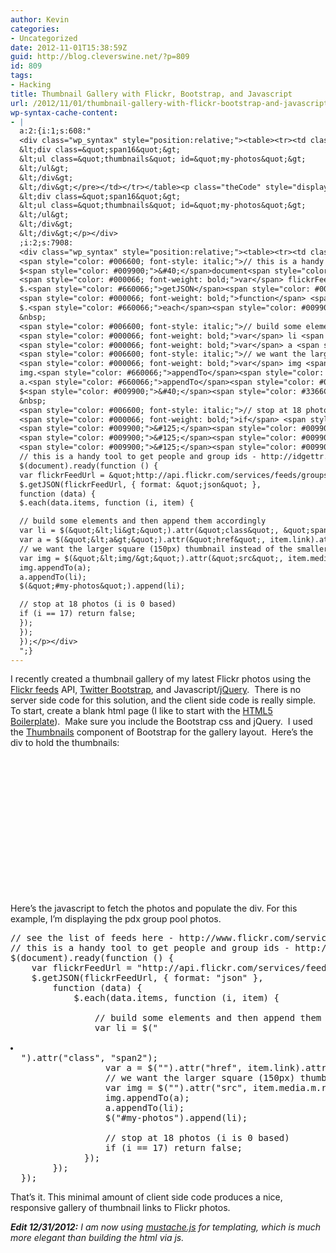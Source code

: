 ```yaml
---
author: Kevin
categories:
- Uncategorized
date: 2012-11-01T15:38:59Z
guid: http://blog.cleverswine.net/?p=809
id: 809
tags:
- Hacking
title: Thumbnail Gallery with Flickr, Bootstrap, and Javascript
url: /2012/11/01/thumbnail-gallery-with-flickr-bootstrap-and-javascript/
wp-syntax-cache-content:
- |
  a:2:{i:1;s:608:"
  <div class="wp_syntax" style="position:relative;"><table><tr><td class="code"><pre class="html" style="font-family:monospace;">&lt;div class=&quot;row&quot;&gt;
  &lt;div class=&quot;span16&quot;&gt;
  &lt;ul class=&quot;thumbnails&quot; id=&quot;my-photos&quot;&gt;
  &lt;/ul&gt;
  &lt;/div&gt;
  &lt;/div&gt;</pre></td></tr></table><p class="theCode" style="display:none;">&lt;div class=&quot;row&quot;&gt;
  &lt;div class=&quot;span16&quot;&gt;
  &lt;ul class=&quot;thumbnails&quot; id=&quot;my-photos&quot;&gt;
  &lt;/ul&gt;
  &lt;/div&gt;
  &lt;/div&gt;</p></div>
  ;i:2;s:7908:
  <div class="wp_syntax" style="position:relative;"><table><tr><td class="code"><pre class="javascript" style="font-family:monospace;"><span style="color: #006600; font-style: italic;">// see the list of feeds here - http://www.flickr.com/services/feeds/</span>
  <span style="color: #006600; font-style: italic;">// this is a handy tool to get people and group ids - http://idgettr.com/</span>
  $<span style="color: #009900;">&#40;</span>document<span style="color: #009900;">&#41;</span>.<span style="color: #660066;">ready</span><span style="color: #009900;">&#40;</span><span style="color: #000066; font-weight: bold;">function</span> <span style="color: #009900;">&#40;</span><span style="color: #009900;">&#41;</span> <span style="color: #009900;">&#123;</span>
  <span style="color: #000066; font-weight: bold;">var</span> flickrFeedUrl <span style="color: #339933;">=</span> <span style="color: #3366CC;">&quot;http://api.flickr.com/services/feeds/groups_pool.gne?id=35468135854@N01&amp;lang=en-us&amp;jsoncallback=?&quot;</span><span style="color: #339933;">;</span>
  $.<span style="color: #660066;">getJSON</span><span style="color: #009900;">&#40;</span>flickrFeedUrl<span style="color: #339933;">,</span> <span style="color: #009900;">&#123;</span> format<span style="color: #339933;">:</span> <span style="color: #3366CC;">&quot;json&quot;</span> <span style="color: #009900;">&#125;</span><span style="color: #339933;">,</span>
  <span style="color: #000066; font-weight: bold;">function</span> <span style="color: #009900;">&#40;</span>data<span style="color: #009900;">&#41;</span> <span style="color: #009900;">&#123;</span>
  $.<span style="color: #660066;">each</span><span style="color: #009900;">&#40;</span>data.<span style="color: #660066;">items</span><span style="color: #339933;">,</span> <span style="color: #000066; font-weight: bold;">function</span> <span style="color: #009900;">&#40;</span>i<span style="color: #339933;">,</span> item<span style="color: #009900;">&#41;</span> <span style="color: #009900;">&#123;</span>
  &nbsp;
  <span style="color: #006600; font-style: italic;">// build some elements and then append them accordingly</span>
  <span style="color: #000066; font-weight: bold;">var</span> li <span style="color: #339933;">=</span> $<span style="color: #009900;">&#40;</span><span style="color: #3366CC;">&quot;&lt;li&gt;&quot;</span><span style="color: #009900;">&#41;</span>.<span style="color: #660066;">attr</span><span style="color: #009900;">&#40;</span><span style="color: #3366CC;">&quot;class&quot;</span><span style="color: #339933;">,</span> <span style="color: #3366CC;">&quot;span2&quot;</span><span style="color: #009900;">&#41;</span><span style="color: #339933;">;</span>
  <span style="color: #000066; font-weight: bold;">var</span> a <span style="color: #339933;">=</span> $<span style="color: #009900;">&#40;</span><span style="color: #3366CC;">&quot;&lt;a&gt;&quot;</span><span style="color: #009900;">&#41;</span>.<span style="color: #660066;">attr</span><span style="color: #009900;">&#40;</span><span style="color: #3366CC;">&quot;href&quot;</span><span style="color: #339933;">,</span> item.<span style="color: #660066;">link</span><span style="color: #009900;">&#41;</span>.<span style="color: #660066;">attr</span><span style="color: #009900;">&#40;</span><span style="color: #3366CC;">&quot;class&quot;</span><span style="color: #339933;">,</span> <span style="color: #3366CC;">&quot;thumbnail&quot;</span><span style="color: #009900;">&#41;</span>.<span style="color: #660066;">attr</span><span style="color: #009900;">&#40;</span><span style="color: #3366CC;">&quot;title&quot;</span><span style="color: #339933;">,</span> item.<span style="color: #660066;">title</span><span style="color: #009900;">&#41;</span><span style="color: #339933;">;</span>
  <span style="color: #006600; font-style: italic;">// we want the larger square (150px) thumbnail instead of the smaller one (75px)</span>
  <span style="color: #000066; font-weight: bold;">var</span> img <span style="color: #339933;">=</span> $<span style="color: #009900;">&#40;</span><span style="color: #3366CC;">&quot;&lt;img/&gt;&quot;</span><span style="color: #009900;">&#41;</span>.<span style="color: #660066;">attr</span><span style="color: #009900;">&#40;</span><span style="color: #3366CC;">&quot;src&quot;</span><span style="color: #339933;">,</span> item.<span style="color: #660066;">media</span>.<span style="color: #660066;">m</span>.<span style="color: #660066;">replace</span><span style="color: #009900;">&#40;</span><span style="color: #3366CC;">&quot;_m.jpg&quot;</span><span style="color: #339933;">,</span> <span style="color: #3366CC;">&quot;_q.jpg&quot;</span><span style="color: #009900;">&#41;</span><span style="color: #009900;">&#41;</span><span style="color: #339933;">;</span>
  img.<span style="color: #660066;">appendTo</span><span style="color: #009900;">&#40;</span>a<span style="color: #009900;">&#41;</span><span style="color: #339933;">;</span>
  a.<span style="color: #660066;">appendTo</span><span style="color: #009900;">&#40;</span>li<span style="color: #009900;">&#41;</span><span style="color: #339933;">;</span>
  $<span style="color: #009900;">&#40;</span><span style="color: #3366CC;">&quot;#my-photos&quot;</span><span style="color: #009900;">&#41;</span>.<span style="color: #660066;">append</span><span style="color: #009900;">&#40;</span>li<span style="color: #009900;">&#41;</span><span style="color: #339933;">;</span>
  &nbsp;
  <span style="color: #006600; font-style: italic;">// stop at 18 photos (i is 0 based)</span>
  <span style="color: #000066; font-weight: bold;">if</span> <span style="color: #009900;">&#40;</span>i <span style="color: #339933;">==</span> <span style="color: #CC0000;">17</span><span style="color: #009900;">&#41;</span> <span style="color: #000066; font-weight: bold;">return</span> <span style="color: #003366; font-weight: bold;">false</span><span style="color: #339933;">;</span>
  <span style="color: #009900;">&#125;</span><span style="color: #009900;">&#41;</span><span style="color: #339933;">;</span>
  <span style="color: #009900;">&#125;</span><span style="color: #009900;">&#41;</span><span style="color: #339933;">;</span>
  <span style="color: #009900;">&#125;</span><span style="color: #009900;">&#41;</span><span style="color: #339933;">;</span></pre></td></tr></table><p class="theCode" style="display:none;">// see the list of feeds here - http://www.flickr.com/services/feeds/
  // this is a handy tool to get people and group ids - http://idgettr.com/
  $(document).ready(function () {
  var flickrFeedUrl = &quot;http://api.flickr.com/services/feeds/groups_pool.gne?id=35468135854@N01&amp;lang=en-us&amp;jsoncallback=?&quot;;
  $.getJSON(flickrFeedUrl, { format: &quot;json&quot; },
  function (data) {
  $.each(data.items, function (i, item) {

  // build some elements and then append them accordingly
  var li = $(&quot;&lt;li&gt;&quot;).attr(&quot;class&quot;, &quot;span2&quot;);
  var a = $(&quot;&lt;a&gt;&quot;).attr(&quot;href&quot;, item.link).attr(&quot;class&quot;, &quot;thumbnail&quot;).attr(&quot;title&quot;, item.title);
  // we want the larger square (150px) thumbnail instead of the smaller one (75px)
  var img = $(&quot;&lt;img/&gt;&quot;).attr(&quot;src&quot;, item.media.m.replace(&quot;_m.jpg&quot;, &quot;_q.jpg&quot;));
  img.appendTo(a);
  a.appendTo(li);
  $(&quot;#my-photos&quot;).append(li);

  // stop at 18 photos (i is 0 based)
  if (i == 17) return false;
  });
  });
  });</p></div>
  ";}
---
```


I recently created a thumbnail gallery of my latest Flickr photos using the <a href="http://www.flickr.com/services/feeds/" target="_blank">Flickr feeds</a> API, <a href="http://twitter.github.com/bootstrap/index.html" target="_blank">Twitter Bootstrap</a>, and Javascript/<a href="http://jquery.com/" target="_blank">jQuery</a>.  There is no server side code for this solution, and the client side code is really simple.  To start, create a blank html page (I like to start with the <a href="http://html5boilerplate.com/" target="_blank">HTML5 Boilerplate</a>).  Make sure you include the Bootstrap css and jQuery.  I used the <a href="http://twitter.github.com/bootstrap/components.html#thumbnails" target="_blank">Thumbnails</a> component of Bootstrap for the gallery layout.  Here&#8217;s the div to hold the thumbnails:

<pre lang="html"><div class="row">
  <div class="span16">
    <ul class="thumbnails" id="my-photos">
      
    </ul>
        
  </div>
  
</div></pre>

Here&#8217;s the javascript to fetch the photos and populate the div. For this example, I&#8217;m displaying the pdx group pool photos.

<pre lang="javascript">// see the list of feeds here - http://www.flickr.com/services/feeds/
// this is a handy tool to get people and group ids - http://idgettr.com/
$(document).ready(function () {
    var flickrFeedUrl = "http://api.flickr.com/services/feeds/groups_pool.gne?id=35468135854@N01&lang=en-us&jsoncallback=?";
    $.getJSON(flickrFeedUrl, { format: "json" },
        function (data) {
            $.each(data.items, function (i, item) {

                // build some elements and then append them accordingly
                var li = $("

<li>
  ").attr("class", "span2");
                  var a = $("<a>").attr("href", item.link).attr("class", "thumbnail").attr("title", item.title);
                  // we want the larger square (150px) thumbnail instead of the smaller one (75px)
                  var img = $("<img />").attr("src", item.media.m.replace("_m.jpg", "_q.jpg"));
                  img.appendTo(a);
                  a.appendTo(li);
                  $("#my-photos").append(li);
  
                  // stop at 18 photos (i is 0 based)
                  if (i == 17) return false;
              });
        });
  });</pre>
  
  
  <p>
    That&#8217;s it.  This minimal amount of client side code produces a nice, responsive gallery of thumbnail links to Flickr photos.
  </p>
  
  
  <p>
    <em><strong>Edit 12/31/2012:</strong> I am now using <a href="https://github.com/janl/mustache.js/" target="_blank">mustache.js</a> for templating, which is much more elegant than building the html via js.</em>
  </p>